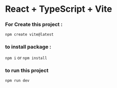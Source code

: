 # React + TypeScript + Vite

### For Create this project :

`npm create vite@latest`

### to install package :

`npm i` or `npm install`

### to run this project

`npm run dev`
